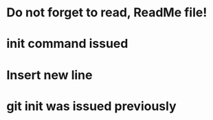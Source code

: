 # Do not forget to read, ReadMe file!
# init command issued
# Insert new line 
# git init was issued previously

